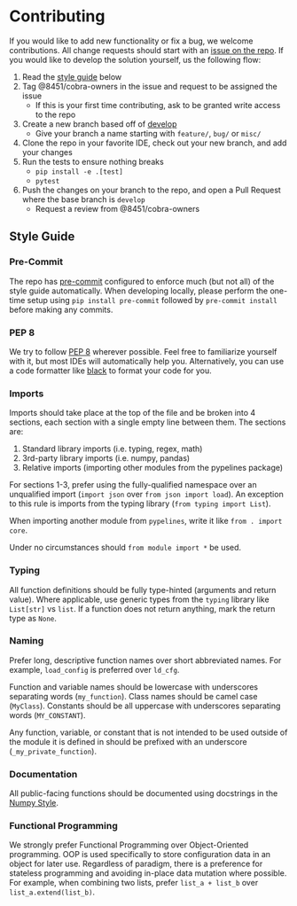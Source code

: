 # Contributing

If you would like to add new functionality or fix a bug, we welcome contributions. All change requests should start with
an [issue on the repo](https://github.com/8451/pypelines/issues/new/choose). If you would like to develop the
solution yourself, us the following flow:

1. Read the [style guide](#style-guide) below
2. Tag @8451/cobra-owners in the issue and request to be assigned the issue
   - If this is your first time contributing, ask to be granted write access to the repo
3. Create a new branch based off of [develop](https://github.com/8451/pypelines/tree/develop)
   - Give your branch a name starting with `feature/`, `bug/` or `misc/`
4. Clone the repo in your favorite IDE, check out your new branch, and add your changes
5. Run the tests to ensure nothing breaks
   - `pip install -e .[test]`
   - `pytest`
6. Push the changes on your branch to the repo, and open a Pull Request where the base branch is `develop`
   - Request a review from @8451/cobra-owners

## Style Guide

### Pre-Commit
The repo has [pre-commit](https://pre-commit.com/) configured to enforce much (but not all) of the style guide 
automatically. When developing locally, please perform the one-time setup using `pip install pre-commit` followed by 
`pre-commit install` before making any commits.

### PEP 8
We try to follow [PEP 8](https://peps.python.org/pep-0008/) wherever possible. Feel free to familiarize yourself
with it, but most IDEs will automatically help you. Alternatively, you can use a code formatter like
[black](https://pypi.org/project/black/) to format your code for you.

### Imports
Imports should take place at the top of the file and be broken into 4 sections, each section with a single empty line between
them. The sections are:
1. Standard library imports (i.e. typing, regex, math)
2. 3rd-party library imports (i.e. numpy, pandas)
3. Relative imports (importing other modules from the pypelines package)

For sections 1-3, prefer using the fully-qualified namespace over an unqualified import (`import json` over
`from json import load`). An exception to this rule is imports from the typing library (`from typing import List`).

When importing another module from `pypelines`, write it like `from . import core`.

Under no circumstances should `from module import *` be used.

### Typing
All function definitions should be fully type-hinted (arguments and return value). Where applicable, use
generic types from the `typing` library like `List[str]` vs `list`. If a function does not return anything, mark the
return type as `None`.

### Naming
Prefer long, descriptive function names over short abbreviated names. For example, `load_config` is preferred over
`ld_cfg`.

Function and variable names should be lowercase with underscores separating words (`my_function`). Class names should be
camel case (`MyClass`). Constants should be all uppercase with underscores separating words (`MY_CONSTANT`).

Any function, variable, or constant that is not intended to be used outside of the module it is defined in should be
prefixed with an underscore (`_my_private_function`).

### Documentation
All public-facing functions should be documented using docstrings in the
[Numpy Style](https://numpydoc.readthedocs.io/en/latest/format.html#docstring-standard).

### Functional Programming
We strongly prefer Functional Programming over Object-Oriented programming. OOP is used specifically to store
configuration data in an object for later use. Regardless of paradigm, there is a preference for stateless programming
and avoiding in-place data mutation where possible. For example, when combining two lists, prefer `list_a + list_b`
over `list_a.extend(list_b)`.
